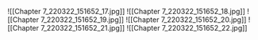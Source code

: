 ![[Chapter 7_220322_151652_17.jpg]]
![[Chapter 7_220322_151652_18.jpg]]
![[Chapter 7_220322_151652_19.jpg]]
![[Chapter 7_220322_151652_20.jpg]]
![[Chapter 7_220322_151652_21.jpg]]
![[Chapter 7_220322_151652_22.jpg]]
